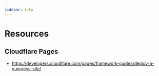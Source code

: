```yaml
---
sidebar: auto
---
```


# Resources

## Cloudflare Pages

 - https://developers.cloudflare.com/pages/framework-guides/deploy-a-vuepress-site/

